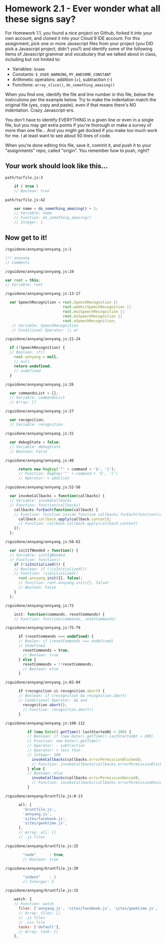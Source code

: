 # Homework 2.1 - Ever wonder what all these signs say?

For Homework 1.1, you found a nice project on Github, forked it into your own account, and cloned it into your Cloud 9 IDE account. For this assignment, pick one or more Javascript files from your project (you DID pick a Javascript project, didn't you?) and identify some of the following items of Javascript grammar and vocabulary that we talked about in class, including but not limited to:

* Variables: `$name`
* Constants: `E_USER_WARNING`, `MY_AWESOME_CONSTANT`
* Arithmetic operators: addition (+), subtraction (-)
* Functions: `array_slice()`, `do_something_amazing()`

When you find one, identify the file and line number in this file, below the instrcutions per the example below. Try to make the indentation match the original file (yes, copy and paste), even if that means there's NO indentation. Crazy Javascript-ers.

You don't have to identify EVERYTHING in a given line or even in a single file, but you may get extra points if you're thorough or make a survey of more than one file... And you might get docked if you make too much work for me. I at least want to see about 50 lines of code.

When you're done editing this file, save it, commit it, and push it to your "assignments" repo, called "origin". You remember how to push, right?

## Your work should look like this...

`path/to/file.js:3`
```javascript
    if ( true )
    // Boolean: true
```

`path/to/file.js:42`
```javascript
    var name = do_something_amazing() + 1;
    // Variable: name
    // Function: do_something_amazing()
    // Integer: 1
```

## Now get to it!

`/cguidone/annyang/annyang.js:1`
```javascript
//! annyang
// Comments
```

`/cguidone/annyang/annyang.js:10`
```javascript
var root = this;
// Variable: root
```

`/cguidone/annyang/annyang.js:13-17`
```javascript
  var SpeechRecognition = root.SpeechRecognition ||
                          root.webkitSpeechRecognition ||
                          root.mozSpeechRecognition ||
                          root.msSpeechRecognition ||
                          root.oSpeechRecognition;
   // Variable: SpeechRecognition
   // Conditional Operator: || or
```

`/cguidone/annyang/annyang.js:21-24`
```javascript
  if (!SpeechRecognition) {
  // Boolean: if()
    root.annyang = null;
    // null
    return undefined;
    // undefined
  }
```

`/cguidone/annyang/annyang.js:26`
```javascript
  var commandsList = [];
  // Variable: commandsList
  // Array: []
```

`/cguidone/annyang/annyang.js:27`
```javascript  
  var recognition;
  // Variable: recognition
```

`/cguidone/annyang/annyang.js:31`
```javascript  
  var debugState = false;
  // Variable: debugState
  // Boolean: False
```

`/cguidone/annyang/annyang.js:48`
```javascript  
      return new RegExp('^' + command + '$', 'i');
      // Function: RegExp('^' + command + '$', 'i')
      // Operator: + addition
```

`/cguidone/annyang/annyang.js:52-56`
```javascript  
  var invokeCallbacks = function(callbacks) {
  // Variable: invokeCallbacks
  // Function: function(callbacks)
    callbacks.forEach(function(callback) {
    // Function: function inside function callbacks.forEach(function(callback)
      callback.callback.apply(callback.context);
      // Function: callback.callback.apply(callback.context)
    });
  };
```

`/cguidone/annyang/annyang.js:58-62`
```javascript  
  var initIfNeeded = function() {
  // Variable: initIgNeeded
  // Function: function()
    if (!isInitialized()) {
    // Boolean: if (!isInitialized())
    // Function: !isInitialized()
      root.annyang.init({}, false);
      // Function: root.annyang.init({}, false)
      // Boolean: False
    }
  };
```

`/cguidone/annyang/annyang.js:72`
```javascript  
    init: function(commands, resetCommands) {
    // Function: function(commands, resetCommands)
```

`/cguidone/annyang/annyang.js:75-79`
```javascript  
      if (resetCommands === undefined) {
      // Boolen: if (resetCommands === undefined)
      // Undefined
        resetCommands = true;
        // Boolean: true
      } else {
        resetCommands = !!resetCommands;
        // Boolean: else
      }
```

`/cguidone/annyang/annyang.js:82-84`
```javascript  
      if (recognition && recognition.abort) {
      // Boolean: if (recognition && recognition.abort)
      // Conditional Operator: && and
        recognition.abort();
        // Function: recognition.abort()
      }
```

`/cguidone/annyang/annyang.js:108-112`
```javascript  
          if (new Date().getTime()-lastStartedAt < 200) {
          // Boolean: if (new Date().getTime()-lastStartedAt < 200)
          // Function: new Date().getTime()
          // Operator: - subtraction
          // Operator: < less than
          // Integer: 200
            invokeCallbacks(callbacks.errorPermissionBlocked);
            // Function: invokeCallbacks(callbacks.errorPermissionBlocked)
          } else {
          // Boolean: else
            invokeCallbacks(callbacks.errorPermissionDenied);
            // Function: invokeCallbacks(callbacks.errorPermissionDenied)
          }
```

`/cguidone/annyang/Gruntfile.js:8-13`
```javascript  
      all: [
        'Gruntfile.js',
        'annyang.js',
        'sites/facebook.js',
        'sites/geektime.js',
      ],
      // Array: all: []
      // .js files
```

`/cguidone/annyang/Gruntfile.js:15`
```javascript  
        "node"      : true,
        // Boolean: true
```

`/cguidone/annyang/Gruntfile.js:39`
```javascript  
        "indent"    : 2
        // Interger: 2
```

`/cguidone/annyang/Gruntfile.js:15`
```javascript  
    watch: {
    // Function: watch
      files: ['annyang.js', 'sites/facebook.js', 'sites/geektime.js', 'demo/css/main.css', '!**/node_modules/**'],
      // Array: files: []
      // .js files
      // .css file
      tasks: ['default'],
      // Array: task: []
    },
```
